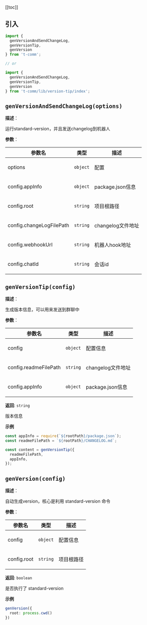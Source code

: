 [[toc]]

## 引入

```ts
import {
  genVersionAndSendChangeLog,
  genVersionTip,
  genVersion
} from 't-comm';

// or

import {
  genVersionAndSendChangeLog,
  genVersionTip,
  genVersion
} from 't-comm/lib/version-tip/index';
```


## `genVersionAndSendChangeLog(options)` 


**描述**：<p>运行standard-version，并且发送changelog到机器人</p>

**参数**：


| 参数名 | 类型 | 描述 |
| --- | --- | --- |
| options | <code>object</code> | <p>配置</p> |
| config.appInfo | <code>object</code> | <p>package.json信息</p> |
| config.root | <code>string</code> | <p>项目根路径</p> |
| config.changeLogFilePath | <code>string</code> | <p>changelog文件地址</p> |
| config.webhookUrl | <code>string</code> | <p>机器人hook地址</p> |
| config.chatId | <code>string</code> | <p>会话id</p> |



<a name="genVersionTip"></a>

## `genVersionTip(config)` 


**描述**：<p>生成版本信息，可以用来发送到群聊中</p>

**参数**：


| 参数名 | 类型 | 描述 |
| --- | --- | --- |
| config | <code>object</code> | <p>配置信息</p> |
| config.readmeFilePath | <code>string</code> | <p>changelog文件地址</p> |
| config.appInfo | <code>object</code> | <p>package.json信息</p> |

**返回**: <code>string</code><br>

<p>版本信息</p>

**示例**

```typescript
const appInfo = require(`${rootPath}/package.json`);
const readmeFilePath = `${rootPath}/CHANGELOG.md`;

const content = genVersionTip({
  readmeFilePath,
  appInfo,
});
```
<a name="genVersion"></a>

## `genVersion(config)` 


**描述**：<p>自动生成version，核心是利用 standard-version 命令</p>

**参数**：


| 参数名 | 类型 | 描述 |
| --- | --- | --- |
| config | <code>object</code> | <p>配置信息</p> |
| config.root | <code>string</code> | <p>项目根路径</p> |

**返回**: <code>boolean</code><br>

<p>是否执行了 standard-version</p>

**示例**

```typescript
genVersion({
  root: process.cwd()
})
```

